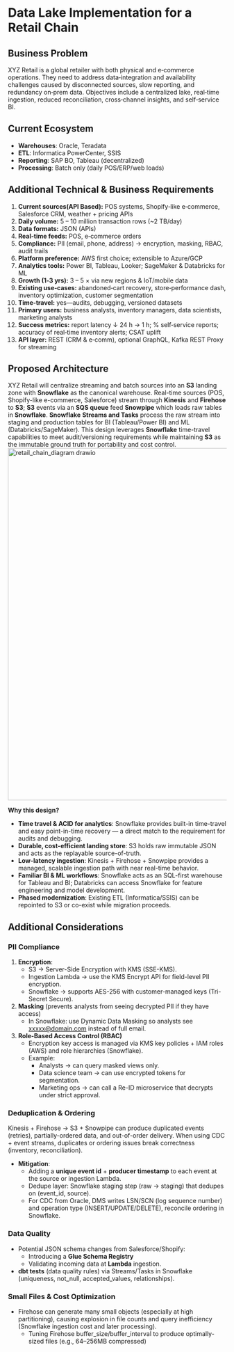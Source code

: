 # Data Lake Implementation for a Retail Chain
## Business Problem
XYZ Retail is a global retailer with both physical and e‑commerce operations. They need to address data‑integration and availability challenges caused by disconnected sources, slow reporting, and redundancy on‑prem data. Objectives include a centralized lake, real‑time ingestion, reduced reconciliation, cross‑channel insights, and self‑service BI.
## Current Ecosystem
 - **Warehouses**: Oracle, Teradata
 - **ETL**: Informatica PowerCenter, SSIS
 - **Reporting**: SAP BO, Tableau (decentralized)
 - **Processing**: Batch only (daily POS/ERP/web loads)
## Additional Technical & Business Requirements
1. **Current sources(API Based):** POS systems, Shopify‑like e‑commerce, Salesforce CRM, weather + pricing APIs
2. **Daily volume:** 5 – 10 million transaction rows (~2 TB/day)
3. **Data formats:** JSON (APIs)
4. **Real‑time feeds:** POS, e‑commerce orders
5. **Compliance:** PII (email, phone, address) → encryption, masking, RBAC, audit trails
6. **Platform preference:** AWS first choice; extensible to Azure/GCP
7. **Analytics tools:** Power BI, Tableau, Looker; SageMaker & Databricks for ML
8. **Growth (1‑3 yrs):** 3 – 5 × via new regions & IoT/mobile data
9. **Existing use‑cases:** abandoned‑cart recovery, store‑performance dash, inventory optimization, customer segmentation
10. **Time‑travel:** yes—audits, debugging, versioned datasets
11. **Primary users:** business analysts, inventory managers, data scientists, marketing analysts
12. **Success metrics:** report latency ↓ 24 h → 1 h; % self‑service reports; accuracy of real‑time inventory alerts; CSAT uplift
13. **API layer:** REST (CRM & e‑comm), optional GraphQL, Kafka REST Proxy for streaming

## Proposed Architecture
XYZ Retail will centralize streaming and batch sources into an **S3** landing zone with **Snowflake** as the canonical warehouse. Real-time sources (POS, Shopify-like e-commerce, Salesforce) stream through **Kinesis** and **Firehose** to **S3**; **S3** events via an **SQS queue** feed **Snowpipe**  which loads raw tables in **Snowflake**. **Snowflake** **Streams and Tasks** process the raw stream into staging and production tables for BI (Tableau/Power BI) and ML (Databricks/SageMaker). This design leverages **Snowflake** time-travel capabilities to meet audit/versioning requirements while maintaining **S3** as the immutable ground truth for portability and cost control.
<img width="1120" height="810" alt="retail_chain_diagram drawio" src="https://github.com/user-attachments/assets/67ccc8a1-edd2-4968-9e05-ca0c7bc94fc8" />

**Why this design?**
 - **Time travel & ACID for analytics**: Snowflake provides built-in time-travel and easy point-in-time recovery — a direct match to the requirement for audits and debugging.
 - **Durable, cost-efficient landing store**: S3 holds raw immutable JSON and acts as the replayable source-of-truth.
 - **Low-latency ingestion**: Kinesis + Firehose + Snowpipe provides a managed, scalable ingestion path with near real-time behavior.
 - **Familiar BI & ML workflows**: Snowflake acts as an SQL-first warehouse for Tableau and BI; Databricks can access Snowflake for feature engineering and model development.
 - **Phased modernization**: Existing ETL (Informatica/SSIS) can be repointed to S3 or co-exist while migration proceeds.

## Additional Considerations

### PII Compliance
1. **Encryption**:
   - S3 → Server-Side Encryption with KMS (SSE-KMS).
   - Ingestion Lambda → use the KMS Encrypt API for field-level PII encryption.
   - Snowflake → supports AES-256 with customer-managed keys (Tri-Secret Secure).
2. **Masking** (prevents analysts from seeing decrypted PII if they have access)
   - In Snowflake: use Dynamic Data Masking so analysts see xxxxx@domain.com instead of full email.
3. **Role-Based Access Control (RBAC)**
   - Encryption key access is managed via KMS key policies + IAM roles (AWS) and role hierarchies (Snowflake).
   - Example:
     - Analysts → can query masked views only.
     - Data science team → can use encrypted tokens for segmentation.
     - Marketing ops → can call a Re-ID microservice that decrypts under strict approval.
   
### Deduplication & Ordering
Kinesis + Firehose → S3 + Snowpipe can produce duplicated events (retries), partially-ordered data, and out-of-order delivery. When using CDC + event streams, duplicates or ordering issues break correctness (inventory, reconciliation).
 - **Mitigation**:
   - Adding a **unique event id** + **producer timestamp** to each event at the source or ingestion Lambda.
   - Dedupe layer: Snowflake staging step (raw → staging) that dedupes on (event_id, source).
   - For CDC from Oracle, DMS writes LSN/SCN (log sequence number) and operation type (INSERT/UPDATE/DELETE), reconcile ordering in Snowflake.

### Data Quality
- Potential JSON schema changes from Salesforce/Shopify:
   - Introducing a **Glue Schema Registry**
   - Validating incoming data at **Lambda** ingestion.
- **dbt tests** (data quality rules) via Streams/Tasks in Snowflake (uniqueness, not_null, accepted_values, relationships).

### Small Files & Cost Optimization
- Firehose can generate many small objects (especially at high partitioning), causing explosion in file counts and query inefficiency (Snowflake ingestion cost and later processing).
  - Tuning Firehose buffer_size/buffer_interval to produce optimally-sized files (e.g., 64–256MB compressed)
